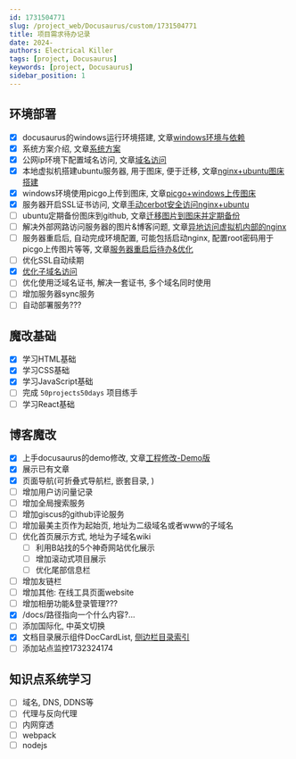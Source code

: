 ```yaml
---
id: 1731504771
slug: /project_web/Docusaurus/custom/1731504771
title: 项目需求待办记录
date: 2024-
authors: Electrical Killer
tags: [project, Docusaurus]
keywords: [project, Docusaurus]
sidebar_position: 1
---
```



## 环境部署

- [x] docusaurus的windows运行环境搭建, 文章[windows环境与依赖](https:///docs/project_web/Docusaurus/deploy/1731504810)
- [x] 系统方案介绍, 文章[系统方案](/docs/project_web/Docusaurus/deploy/1731504831)
- [x] 公网ip环境下配置域名访问, 文章[域名访问](/docs/project_web/Docusaurus/deploy/1731504837)
- [x] 本地虚拟机搭建ubuntu服务器, 用于图床, 便于迁移, 文章[nginx+ubuntu图床搭建](/docs/project_web/Docusaurus/deploy/1731504844)
- [x] windows环境使用picgo上传到图床, 文章[picgo+windows上传图床](/docs/project_web/Docusaurus/deploy/1731504852)
- [x] 服务器开启SSL证书访问, 文章[手动cerbot安全访问nginx+ubuntu](/docs/project_web/Docusaurus/deploy/1731504861)
- [ ] ubuntu定期备份图床到github, 文章[迁移图片到图床并定期备份](/docs/project_web/Docusaurus/deploy/1731504871)
- [ ] 解决外部网路访问服务器的图片&博客问题, 文章[异地访问虚拟机内部的nginx](/docs/project_web/Docusaurus/deploy/1731504883)
- [ ] 服务器重启后, 自动完成环境配置, 可能包括启动nginx, 配置root密码用于picgo上传图片等等, 文章[服务器重启后待办&优化](/docs/project_web/Docusaurus/deploy/1731504891)
- [ ] 优化SSL自动续期
- [x] [优化子域名访问](/docs/project_web/Docusaurus/deploy/1731584915)
- [ ] 优化使用泛域名证书, 解决一套证书, 多个域名同时使用
- [ ] 增加服务器sync服务
- [ ] 自动部署服务???

## 魔改基础

- [x] 学习HTML基础
- [x] 学习CSS基础
- [x] 学习JavaScript基础
- [ ] 完成 `50projects50days` 项目练手
- [ ] 学习React基础

## 博客魔改

- [x] 上手docusaurus的demo修改, 文章[工程修改-Demo版](/docs/project_web/Docusaurus/custom/1731504816)
- [x] 展示已有文章
- [x] 页面导航(可折叠式导航栏, 嵌套目录, )
- [ ] 增加用户访问量记录
- [ ] 增加全局搜索服务
- [ ] 增加giscus的github评论服务
- [ ] 增加最美主页作为起始页, 地址为二级域名或者www的子域名
- [ ] 优化首页展示方式, 地址为子域名wiki
    - [ ] 利用B站找的5个神奇网站优化展示
    - [ ] 增加滚动式项目展示
    - [ ] 优化尾部信息栏
- [ ] 增加友链栏
- [ ] 增加其他: 在线工具页面website
- [ ] 增加相册功能&登录管理???
- [x] /docs/路径指向一个什么内容?…
- [ ] 添加国际化, 中英文切换
- [x] 文档目录展示组件DocCardList, [侧边栏目录索引](/docs/project_web/Docusaurus/custom/1732324174)
- [ ] 添加站点监控1732324174

## 知识点系统学习

- [ ] 域名, DNS, DDNS等
- [ ] 代理与反向代理
- [ ] 内网穿透
- [ ] webpack
- [ ] nodejs

